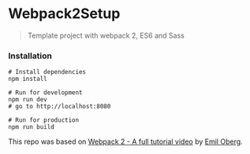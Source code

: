 # Webpack2Setup
> Template project with webpack 2, ES6 and Sass

### Installation
```
# Install dependencies
npm install

# Run for development
npm run dev
# go to http://localhost:8080

# Run for production
npm run build
```

This repo was based on [Webpack 2 - A full tutorial video](https://www.youtube.com/watch?v=eWmkBNBTbMM) by [Emil Oberg](https://github.com/emiloberg).
